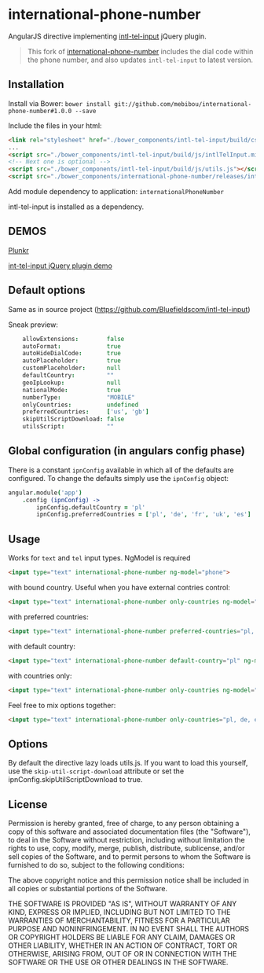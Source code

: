 international-phone-number
==========================

AngularJS directive implementing [intl-tel-input](https://github.com/Bluefieldscom/intl-tel-input) jQuery plugin.

> This fork of [international-phone-number](https://github.com/mareczek/international-phone-number) includes the dial code within the phone number, and also updates `intl-tel-input` to latest version.

Installation
--
Install via Bower:
`bower install git://github.com/mebibou/international-phone-number#1.0.0 --save`

Include the files in your html:
```html
<link rel="stylesheet" href="./bower_components/intl-tel-input/build/css/intlTelInput.css">
...
<script src="./bower_components/intl-tel-input/build/js/intlTelInput.min.js"></script>
<!-- Next one is optional -->
<script src="./bower_components/intl-tel-input/build/js/utils.js"></script>
<script src="./bower_components/international-phone-number/releases/international-phone-number.min.js"></script>
```

Add module dependency to application:
`internationalPhoneNumber`

intl-tel-input is installed as a dependency.

DEMOS
--
[Plunkr](http://plnkr.co/edit/DYyfGj?p=preview)

[int-tel-input jQuery plugin demo](http://jackocnr.com/intl-tel-input.html)


Default options
--
Same as in source project (https://github.com/Bluefieldscom/intl-tel-input)

Sneak preview:
```coffeescript
    allowExtensions:        false
    autoFormat:             true
    autoHideDialCode:       true
    autoPlaceholder:        true
    customPlaceholder:      null
    defaultCountry:         ""
    geoIpLookup:            null
    nationalMode:           true
    numberType:             "MOBILE"
    onlyCountries:          undefined
    preferredCountries:     ['us', 'gb']
    skipUtilScriptDownload: false
    utilsScript:            ""
```

Global configuration (in angulars config phase)
---
There is a constant `ipnConfig` available in which all of the defaults are configured.
To change the defaults simply use the `ipnConfig` object:
```coffeescript
angular.module('app')
    .config (ipnConfig) ->
        ipnConfig.defaultCountry = 'pl'
        ipnConfig.preferredCountries = ['pl', 'de', 'fr', 'uk', 'es']

```

Usage
---
Works for `text` and `tel` input types.
NgModel is required

```html
<input type="text" international-phone-number ng-model="phone">
```

with bound country. Useful when you have external contries control:
```html
<input type="text" international-phone-number only-countries ng-model="phone" country="country">
```

with preferred countries:
```html
<input type="text" international-phone-number preferred-countries="pl, de" ng-model="phone">
```

with default country:
```html
<input type="text" international-phone-number default-country="pl" ng-model="phone">
```

with countries only:
```html
<input type="text" international-phone-number only-countries ng-model="phone">
```

Feel free to mix options together:
```html
<input type="text" international-phone-number only-countries="pl, de, en, es" default-country="pl" preferred-countries="pl, de" ng-model="phone">
```

Options
---
By default the directive lazy loads utils.js. If you want to load this yourself, use the `skip-util-script-download` attribute or set the ipnConfig.skipUtilScriptDownload to true.


License
---
Permission is hereby granted, free of charge, to any person obtaining a copy of this software and associated documentation files (the "Software"), to deal in the Software without restriction, including without limitation the rights to use, copy, modify, merge, publish, distribute, sublicense, and/or sell copies of the Software, and to permit persons to whom the Software is furnished to do so, subject to the following conditions:

The above copyright notice and this permission notice shall be included in all copies or substantial portions of the Software.

THE SOFTWARE IS PROVIDED "AS IS", WITHOUT WARRANTY OF ANY KIND, EXPRESS OR IMPLIED, INCLUDING BUT NOT LIMITED TO THE WARRANTIES OF MERCHANTABILITY, FITNESS FOR A PARTICULAR PURPOSE AND NONINFRINGEMENT. IN NO EVENT SHALL THE AUTHORS OR COPYRIGHT HOLDERS BE LIABLE FOR ANY CLAIM, DAMAGES OR OTHER LIABILITY, WHETHER IN AN ACTION OF CONTRACT, TORT OR OTHERWISE, ARISING FROM, OUT OF OR IN CONNECTION WITH THE SOFTWARE OR THE USE OR OTHER DEALINGS IN THE SOFTWARE.
